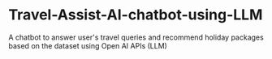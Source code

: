 # Travel-Assist-AI-chatbot-using-LLM
A chatbot to answer user's travel queries and recommend holiday packages based on the dataset using Open AI APIs (LLM)
